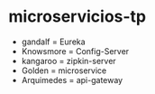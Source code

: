 # microservicios-tp
* gandalf = Eureka
* Knowsmore = Config-Server
* kangaroo = zipkin-server
* Golden = microservice
* Arquimedes = api-gateway
